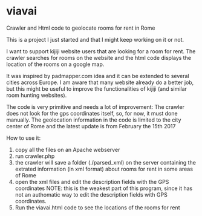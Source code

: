 # viavai
Crawler and Html code to geolocate rooms for rent in Rome

This is a project I just started and that I might keep working on it or not. 

I want to support kijiji website users that are looking for a room for rent. The crawler searches for rooms on the website and the html code displays the location of the rooms on a google map.

It was inspired by padmapper.com idea and it can be extended to several cities across Europe.
I am aware that many website already do a better job, but this might be useful to improve the functionalities of kijiji (and similar room hunting websites). 

The code is very primitive and needs a lot of improvement:
The crawler does not look for the gps coordinates itself, so, for now, it must done manually.
The geolocation information in the code is limited to the city center of Rome and the latest update is from February the 15th 2017



How to use it:


1) copy all the files on an Apache webserver <br>
2) run crawler.php 
3) the crawler will save a folder (./parsed_xml) on the server containing the extrated information (in xml format) about rooms for rent in some areas of Rome
4) open the xml files and edit the description fields with the GPS coordinates
  NOTE: this is the weakest part of this program, since it has not an authomatic way to edit the description fields with GPS coordinates.
5) Run the viavai.html code to see the locations of the rooms for rent

